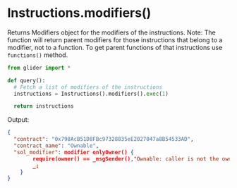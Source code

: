 # Instructions.modifiers()

Returns Modifiers object for the modifiers of the instructions. Note: The function will return parent modifiers for those instructions that belong to a modifier, not to a function. To get parent functions of that instructions use `functions()` method.

```python
from glider import *

def query():
  # Fetch a list of modifiers of the instructions
  instructions = Instructions().modifiers().exec(1)

  return instructions
```

Output:

```json
{
  "contract": "0x798AcB51D8FBc97328835eE2027047a8B54533AD",
  "contract_name": "Ownable",
  "sol_modifier": modifier onlyOwner() {
        require(owner() == _msgSender(),"Ownable: caller is not the owner");
        _;
    }
}
```
